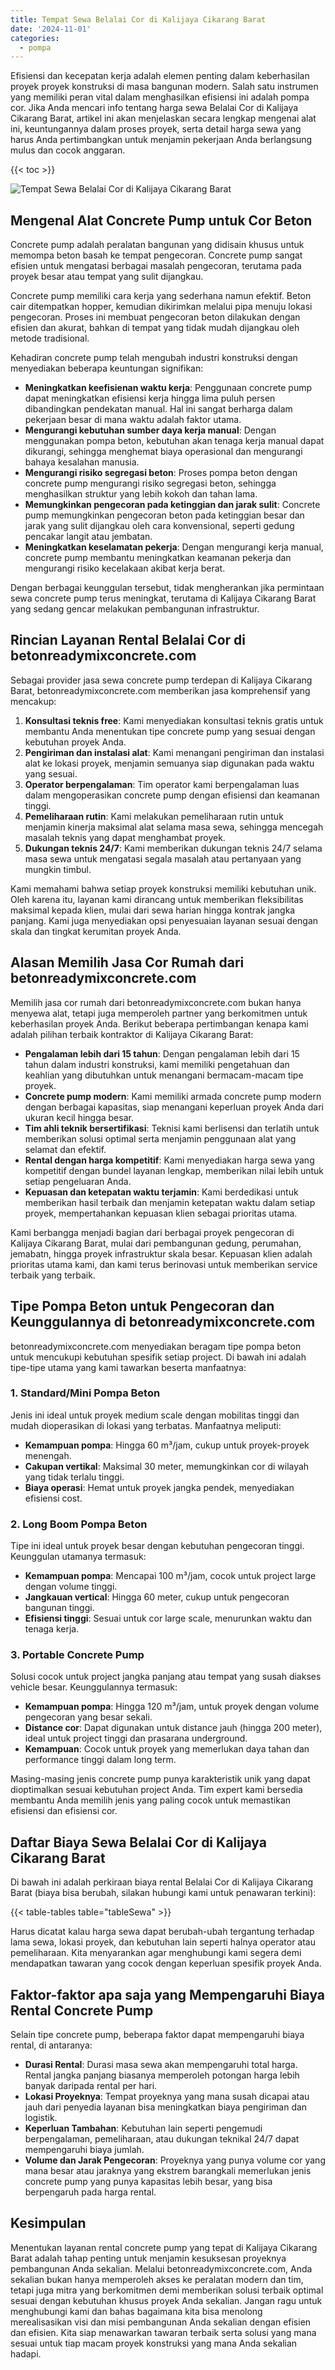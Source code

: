 ```yaml
---
title: Tempat Sewa Belalai Cor di Kalijaya Cikarang Barat
date: '2024-11-01'
categories:
  - pompa
---
```


Efisiensi dan kecepatan kerja adalah elemen penting dalam keberhasilan proyek proyek konstruksi di masa bangunan modern. Salah satu instrumen yang memiliki peran vital dalam menghasilkan efisiensi ini adalah pompa cor. Jika Anda mencari info tentang harga sewa Belalai Cor di Kalijaya Cikarang Barat, artikel ini akan menjelaskan secara lengkap mengenai alat ini, keuntungannya dalam proses proyek, serta detail harga sewa yang harus Anda pertimbangkan untuk menjamin pekerjaan Anda berlangsung mulus dan cocok anggaran.

{{< toc >}}

![Tempat Sewa Belalai Cor di Kalijaya Cikarang Barat](https://betoncor8.github.io/pump/concrete-pump%20(20).png)

## Mengenal Alat Concrete Pump untuk Cor Beton

Concrete pump adalah peralatan bangunan yang didisain khusus untuk memompa beton basah ke tempat pengecoran. Concrete pump sangat efisien untuk mengatasi berbagai masalah pengecoran, terutama pada proyek besar atau tempat yang sulit dijangkau.

Concrete pump memiliki cara kerja yang sederhana namun efektif. Beton cair ditempatkan hopper, kemudian dikirimkan melalui pipa menuju lokasi pengecoran. Proses ini membuat pengecoran beton dilakukan dengan efisien dan akurat, bahkan di tempat yang tidak mudah dijangkau oleh metode tradisional.

Kehadiran concrete pump telah mengubah industri konstruksi dengan menyediakan beberapa keuntungan signifikan:

- **Meningkatkan keefisienan waktu kerja**: Penggunaan concrete pump dapat meningkatkan efisiensi kerja hingga lima puluh persen dibandingkan pendekatan manual. Hal ini sangat berharga dalam pekerjaan besar di mana waktu adalah faktor utama.
- **Mengurangi kebutuhan sumber daya kerja manual**: Dengan menggunakan pompa beton, kebutuhan akan tenaga kerja manual dapat dikurangi, sehingga menghemat biaya operasional dan mengurangi bahaya kesalahan manusia.
- **Mengurangi risiko segregasi beton**: Proses pompa beton dengan concrete pump mengurangi risiko segregasi beton, sehingga menghasilkan struktur yang lebih kokoh dan tahan lama.
- **Memungkinkan pengecoran pada ketinggian dan jarak sulit**: Concrete pump memungkinkan pengecoran beton pada ketinggian besar dan jarak yang sulit dijangkau oleh cara konvensional, seperti gedung pencakar langit atau jembatan.
- **Meningkatkan keselamatan pekerja**: Dengan mengurangi kerja manual, concrete pump membantu meningkatkan keamanan pekerja dan mengurangi risiko kecelakaan akibat kerja berat.

Dengan berbagai keunggulan tersebut, tidak mengherankan jika permintaan sewa concrete pump terus meningkat, terutama di Kalijaya Cikarang Barat yang sedang gencar melakukan pembangunan infrastruktur.

## Rincian Layanan Rental Belalai Cor di betonreadymixconcrete.com

Sebagai provider jasa sewa concrete pump terdepan di Kalijaya Cikarang Barat, betonreadymixconcrete.com memberikan jasa komprehensif yang mencakup:

1. **Konsultasi teknis free**: Kami menyediakan konsultasi teknis gratis untuk membantu Anda menentukan tipe concrete pump yang sesuai dengan kebutuhan proyek Anda.
2. **Pengiriman dan instalasi alat**: Kami menangani pengiriman dan instalasi alat ke lokasi proyek, menjamin semuanya siap digunakan pada waktu yang sesuai.
3. **Operator berpengalaman**: Tim operator kami berpengalaman luas dalam mengoperasikan concrete pump dengan efisiensi dan keamanan tinggi.
4. **Pemeliharaan rutin**: Kami melakukan pemeliharaan rutin untuk menjamin kinerja maksimal alat selama masa sewa, sehingga mencegah masalah teknis yang dapat menghambat proyek.
5. **Dukungan teknis 24/7**: Kami memberikan dukungan teknis 24/7 selama masa sewa untuk mengatasi segala masalah atau pertanyaan yang mungkin timbul.

Kami memahami bahwa setiap proyek konstruksi memiliki kebutuhan unik. Oleh karena itu, layanan kami dirancang untuk memberikan fleksibilitas maksimal kepada klien, mulai dari sewa harian hingga kontrak jangka panjang. Kami juga menyediakan opsi penyesuaian layanan sesuai dengan skala dan tingkat kerumitan proyek Anda.

## Alasan Memilih Jasa Cor Rumah dari betonreadymixconcrete.com

Memilih jasa cor rumah dari betonreadymixconcrete.com bukan hanya menyewa alat, tetapi juga memperoleh partner yang berkomitmen untuk keberhasilan proyek Anda. Berikut beberapa pertimbangan kenapa kami adalah pilihan terbaik kontraktor di Kalijaya Cikarang Barat:

- **Pengalaman lebih dari 15 tahun**: Dengan pengalaman lebih dari 15 tahun dalam industri konstruksi, kami memiliki pengetahuan dan keahlian yang dibutuhkan untuk menangani bermacam-macam tipe proyek.
- **Concrete pump modern**: Kami memiliki armada concrete pump modern dengan berbagai kapasitas, siap menangani keperluan proyek Anda dari ukuran kecil hingga besar.
- **Tim ahli teknik bersertifikasi**: Teknisi kami berlisensi dan terlatih untuk memberikan solusi optimal serta menjamin penggunaan alat yang selamat dan efektif.
- **Rental dengan harga kompetitif**: Kami menyediakan harga sewa yang kompetitif dengan bundel layanan lengkap, memberikan nilai lebih untuk setiap pengeluaran Anda.
- **Kepuasan dan ketepatan waktu terjamin**: Kami berdedikasi untuk memberikan hasil terbaik dan menjamin ketepatan waktu dalam setiap proyek, mempertahankan kepuasan klien sebagai prioritas utama.

Kami berbangga menjadi bagian dari berbagai proyek pengecoran di Kalijaya Cikarang Barat, mulai dari pembangunan gedung, perumahan, jemabatn, hingga proyek infrastruktur skala besar. Kepuasan klien adalah prioritas utama kami, dan kami terus berinovasi untuk memberikan service terbaik yang terbaik.

## Tipe Pompa Beton untuk Pengecoran dan Keunggulannya di betonreadymixconcrete.com

betonreadymixconcrete.com menyediakan beragam tipe pompa beton untuk mencukupi kebutuhan spesifik setiap project. Di bawah ini adalah tipe-tipe utama yang kami tawarkan beserta manfaatnya:

### 1\. Standard/Mini Pompa Beton

Jenis ini ideal untuk proyek medium scale dengan mobilitas tinggi dan mudah dioperasikan di lokasi yang terbatas. Manfaatnya meliputi:

- **Kemampuan pompa**: Hingga 60 m³/jam, cukup untuk proyek-proyek menengah.
- **Cakupan vertikal**: Maksimal 30 meter, memungkinkan cor di wilayah yang tidak terlalu tinggi.
- **Biaya operasi**: Hemat untuk proyek jangka pendek, menyediakan efisiensi cost.

### 2\. Long Boom Pompa Beton

Tipe ini ideal untuk proyek besar dengan kebutuhan pengecoran tinggi. Keunggulan utamanya termasuk:

- **Kemampuan pompa**: Mencapai 100 m³/jam, cocok untuk project large dengan volume tinggi.
- **Jangkauan vertical**: Hingga 60 meter, cukup untuk pengecoran bangunan tinggi.
- **Efisiensi tinggi**: Sesuai untuk cor large scale, menurunkan waktu dan tenaga kerja.

### 3\. Portable Concrete Pump

Solusi cocok untuk project jangka panjang atau tempat yang susah diakses vehicle besar. Keunggulannya termasuk:

- **Kemampuan pompa**: Hingga 120 m³/jam, untuk proyek dengan volume pengecoran yang besar sekali.
- **Distance cor**: Dapat digunakan untuk distance jauh (hingga 200 meter), ideal untuk project tinggi dan prasarana underground.
- **Kemampuan**: Cocok untuk proyek yang memerlukan daya tahan dan performance tinggi dalam long term.

Masing-masing jenis concrete pump punya karakteristik unik yang dapat dioptimalkan sesuai kebutuhan project Anda. Tim expert kami bersedia membantu Anda memilih jenis yang paling cocok untuk memastikan efisiensi dan efisiensi cor.

## Daftar Biaya Sewa Belalai Cor di Kalijaya Cikarang Barat

Di bawah ini adalah perkiraan biaya rental Belalai Cor di Kalijaya Cikarang Barat (biaya bisa berubah, silakan hubungi kami untuk penawaran terkini):

{{< table-tables table="tableSewa" >}}

Harus dicatat kalau harga sewa dapat berubah-ubah tergantung terhadap lama sewa, lokasi proyek, dan kebutuhan lain seperti halnya operator atau pemeliharaan. Kita menyarankan agar menghubungi kami segera demi mendapatkan tawaran yang cocok dengan keperluan spesifik proyek Anda.

## Faktor-faktor apa saja yang Mempengaruhi Biaya Rental Concrete Pump

Selain tipe concrete pump, beberapa faktor dapat mempengaruhi biaya rental, di antaranya:

- **Durasi Rental**: Durasi masa sewa akan mempengaruhi total harga. Rental jangka panjang biasanya memperoleh potongan harga lebih banyak daripada rental per hari.
- **Lokasi Proyeknya**: Tempat proyeknya yang mana susah dicapai atau jauh dari penyedia layanan bisa meningkatkan biaya pengiriman dan logistik.
- **Keperluan Tambahan**: Kebutuhan lain seperti pengemudi berpengalaman, pemeliharaan, atau dukungan teknikal 24/7 dapat mempengaruhi biaya jumlah.
- **Volume dan Jarak Pengecoran**: Proyeknya yang punya volume cor yang mana besar atau jaraknya yang ekstrem barangkali memerlukan jenis concrete pump yang punya kapasitas lebih besar, yang bisa berpengaruh pada harga rental.

## Kesimpulan

Menentukan layanan rental concrete pump yang tepat di Kalijaya Cikarang Barat adalah tahap penting untuk menjamin kesuksesan proyeknya pembangunan Anda sekalian. Melalui betonreadymixconcrete.com, Anda sekalian bukan hanya memperoleh akses ke peralatan modern dan tim, tetapi juga mitra yang berkomitmen demi memberikan solusi terbaik optimal sesuai dengan kebutuhan khusus proyek Anda sekalian. Jangan ragu untuk menghubungi kami dan bahas bagaimana kita bisa menolong merealisasikan visi dan misi pembangunan Anda sekalian dengan efisien dan efisien. Kita siap menawarkan tawaran terbaik serta solusi yang mana sesuai untuk tiap macam proyek konstruksi yang mana Anda sekalian hadapi.
